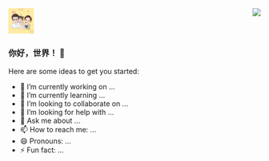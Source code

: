 <img src="https://raw.githubusercontent.com/hachikozjq/images/main/blog/202202182026573.png" alt="image-20220218202612530" style="zoom: 5%;" />

<img align="right" src="https://github-readme-stats.vercel.app/api?username=hachikozjq&show_icons=true&icon_color=CE1D2D&text_color=718096&bg_color=00000000&hide_title=true&hide_border=true" />

### 你好，世界！ 👋

Here are some ideas to get you started:

- 🔭 I’m currently working on ...
- 🌱 I’m currently learning ...
- 👯 I’m looking to collaborate on ...
- 🤔 I’m looking for help with ...
- 💬 Ask me about ...
- 📫 How to reach me: ...
- 😄 Pronouns: ...
- ⚡ Fun fact: ...

